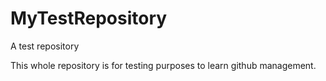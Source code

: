 MyTestRepository
================

A test repository

This whole repository is for testing purposes to learn github management.
